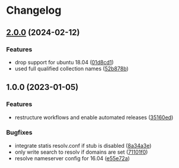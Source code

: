 # Changelog

## [2.0.0](https://github.com/rolehippie/resolved/compare/v1.0.0...v2.0.0) (2024-02-12)


### Features

* drop support for ubuntu 18.04 ([01d8cd1](https://github.com/rolehippie/resolved/commit/01d8cd100bcdf5c99c970754df8fb52cc118d637))
* used full qualified collection names ([52b878b](https://github.com/rolehippie/resolved/commit/52b878b276b0c79210f247065f734073840bc5f7))

## 1.0.0 (2023-01-05)


### Features

* restructure workflows and enable automated releases ([35160ed](https://github.com/rolehippie/resolved/commit/35160edb9c81952a3a2234b8bc32dc6f35a169c1))


### Bugfixes

* integrate statis resolv.conf if stub is disabled ([8a34a3e](https://github.com/rolehippie/resolved/commit/8a34a3e39da84cc7778fe83b5ebfc70b5047ea76))
* only write search to resolv if domains are set ([71101f0](https://github.com/rolehippie/resolved/commit/71101f01e8ab907e1154869761b617523367a7de))
* resolve nameserver config for 16.04 ([e55e72a](https://github.com/rolehippie/resolved/commit/e55e72a005254c93d8e96302ed700526a6f0f007))
